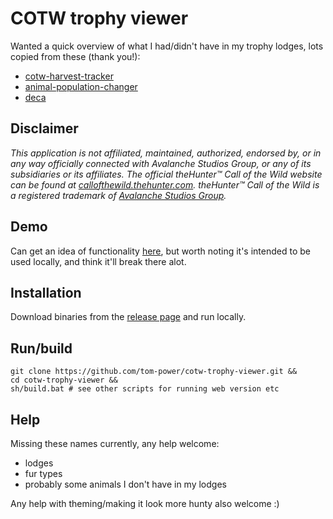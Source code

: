 # COTW trophy viewer

Wanted a quick overview of what I had/didn't have in my trophy lodges, lots copied from these (thank you!):

- [cotw-harvest-tracker](https://github.com/LordHansCapon/cotw-harvest-tracker)
- [animal-population-changer](https://github.com/cpypasta/apc)
- [deca](https://github.com/kk49/deca)

## Disclaimer

_This application is not affiliated, maintained, authorized, endorsed by, or in any way officially
connected with Avalanche Studios Group, or any of its subsidiaries or its affiliates. The official
theHunter™ Call of the Wild website can be found
at [callofthewild.thehunter.com](https://callofthewild.thehunter.com). theHunter™ Call of the Wild
is a registered trademark of [Avalanche Studios Group](https://avalanchestudios.com/)._

## Demo

Can get an idea of functionality [here](https://axis:deer@cotw-trophy-viewer.flanalyst.ovh/), but worth noting it's
intended to be used locally, and think it'll break there alot.

## Installation

Download binaries from the [release page](https://github.com/tom-power/cotw-trophy-viewer/releases/latest) and run
locally.

## Run/build

```
git clone https://github.com/tom-power/cotw-trophy-viewer.git &&
cd cotw-trophy-viewer && 
sh/build.bat # see other scripts for running web version etc
```

## Help

Missing these names currently, any help welcome:

- lodges
- fur types
- probably some animals I don't have in my lodges

Any help with theming/making it look more hunty also welcome :)